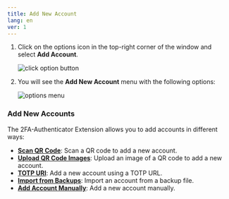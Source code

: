 ```yaml
---
title: Add New Account
lang: en
ver: 1
---
```


<!-- ## Add New Account -->

1. Click on the options icon in the top-right corner of the window and select **Add Account**.

    ![click option button](/img/docs/more-options-add-entry.webp)

2. You will see the **Add New Account** menu with the following options:

    ![options menu](/img/docs/add-entry-menu.webp)

### Add New Accounts

The 2FA-Authenticator Extension allows you to add accounts in different ways:

- **[Scan QR Code](/en/docs/add-account/scan-qr-code/)**: Scan a QR code to add a new account.
- **[Upload QR Code Images](/en/docs/add-account/upload-qr-images/)**: Upload an image of a QR code to add a new account.
- **[TOTP URI](/en/docs/add-account/totp-uri/)**: Add a new account using a TOTP URL.
- **[Import from Backups](/en/docs/add-account/import-from-backups/)**: Import an account from a backup file.
- **[Add Account Manually](/en/docs/add-account/manual-entry/)**: Add a new account manually.
